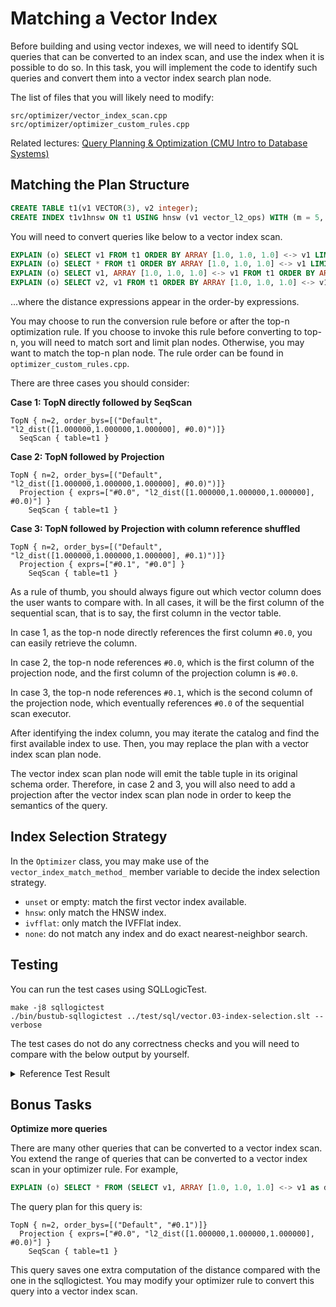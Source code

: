 # Matching a Vector Index

Before building and using vector indexes, we will need to identify SQL queries that can be converted to an index scan, and use the index when it is possible to do so. In this task, you will implement the code to identify such queries and convert them into a vector index search plan node.

The list of files that you will likely need to modify:

```
src/optimizer/vector_index_scan.cpp
src/optimizer/optimizer_custom_rules.cpp
```

Related lectures: [Query Planning & Optimization (CMU Intro to Database Systems)](https://www.youtube.com/watch?v=ePGPVJCyCAk&list=PLSE8ODhjZXjbj8BMuIrRcacnQh20hmY9g&index=15)

## Matching the Plan Structure

```sql
CREATE TABLE t1(v1 VECTOR(3), v2 integer);
CREATE INDEX t1v1hnsw ON t1 USING hnsw (v1 vector_l2_ops) WITH (m = 5, ef_construction = 64, ef_search = 10);
```

You will need to convert queries like below to a vector index scan.

```sql
EXPLAIN (o) SELECT v1 FROM t1 ORDER BY ARRAY [1.0, 1.0, 1.0] <-> v1 LIMIT 2;
EXPLAIN (o) SELECT * FROM t1 ORDER BY ARRAY [1.0, 1.0, 1.0] <-> v1 LIMIT 2;
EXPLAIN (o) SELECT v1, ARRAY [1.0, 1.0, 1.0] <-> v1 FROM t1 ORDER BY ARRAY [1.0, 1.0, 1.0] <-> v1 LIMIT 2;
EXPLAIN (o) SELECT v2, v1 FROM t1 ORDER BY ARRAY [1.0, 1.0, 1.0] <-> v1 LIMIT 2;
```

...where the distance expressions appear in the order-by expressions.

You may choose to run the conversion rule before or after the top-n optimization rule. If you choose to invoke this rule before converting to top-n, you will need to match sort and limit plan nodes. Otherwise, you may want to match the top-n plan node. The rule order can be found in `optimizer_custom_rules.cpp`.

There are three cases you should consider:

**Case 1: TopN directly followed by SeqScan**

```
TopN { n=2, order_bys=[("Default", "l2_dist([1.000000,1.000000,1.000000], #0.0)")]}
  SeqScan { table=t1 }
```

**Case 2: TopN followed by Projection**

```
TopN { n=2, order_bys=[("Default", "l2_dist([1.000000,1.000000,1.000000], #0.0)")]}
  Projection { exprs=["#0.0", "l2_dist([1.000000,1.000000,1.000000], #0.0)"] }
    SeqScan { table=t1 }
```

**Case 3: TopN followed by Projection with column reference shuffled**

```
TopN { n=2, order_bys=[("Default", "l2_dist([1.000000,1.000000,1.000000], #0.1)")]}
  Projection { exprs=["#0.1", "#0.0"] }
    SeqScan { table=t1 }
```

As a rule of thumb, you should always figure out which vector column does the user wants to compare with. In all cases, it will be the first column of the sequential scan, that is to say, the first column in the vector table.

In case 1, as the top-n node directly references the first column `#0.0`, you can easily retrieve the column.

In case 2, the top-n node references `#0.0`, which is the first column of the projection node, and the first column of the projection column is `#0.0`.

In case 3, the top-n node references `#0.1`, which is the second column of the projection node, which eventually references `#0.0` of the sequential scan executor.

After identifying the index column, you may iterate the catalog and find the first available index to use. Then, you may replace the plan with a vector index scan plan node.

The vector index scan plan node will emit the table tuple in its original schema order. Therefore, in case 2 and 3, you will also need to add a projection after the vector index scan plan node in order to keep the semantics of the query. 

## Index Selection Strategy

In the `Optimizer` class, you may make use of the `vector_index_match_method_` member variable to decide the index selection strategy.

* `unset` or empty: match the first vector index available.
* `hnsw`: only match the HNSW index.
* `ivfflat`: only match the IVFFlat index.
* `none`: do not match any index and do exact nearest-neighbor search.

## Testing

You can run the test cases using SQLLogicTest.

```
make -j8 sqllogictest
./bin/bustub-sqllogictest ../test/sql/vector.03-index-selection.slt --verbose
```

The test cases do not do any correctness checks and you will need to compare with the below output by yourself.

<details>

<summary>Reference Test Result</summary>

```
{{#include vector.03-index-selection.slt.ref}}
```

</details>

## Bonus Tasks

**Optimize more queries**

There are many other queries that can be converted to a vector index scan. You extend the range of queries that can be converted to a vector index scan in your optimizer rule. For example,


```sql
EXPLAIN (o) SELECT * FROM (SELECT v1, ARRAY [1.0, 1.0, 1.0] <-> v1 as distance FROM t1) ORDER BY distance LIMIT 2;
```

The query plan for this query is:

```
TopN { n=2, order_bys=[("Default", "#0.1")]}
  Projection { exprs=["#0.0", "l2_dist([1.000000,1.000000,1.000000], #0.0)"] }
    SeqScan { table=t1 }
```

This query saves one extra computation of the distance compared with the one in the sqllogictest. You may modify your optimizer rule to convert this query into a vector index scan.
